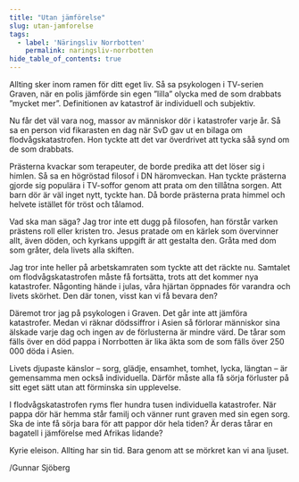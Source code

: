 ```yaml
---
title: "Utan jämförelse"
slug: utan-jamforelse
tags:
  - label: 'Näringsliv Norrbotten'
    permalink: naringsliv-norrbotten
hide_table_of_contents: true
---
```

Allting sker inom ramen för ditt eget liv. Så sa psykologen i TV-serien Graven, när en polis jämförde sin egen ”lilla” olycka med de som drabbats ”mycket mer”. Definitionen av katastrof är individuell och subjektiv.

<!--truncate-->

Nu får det väl vara nog, massor av människor dör i katastrofer varje år. Så sa en person vid fikarasten en dag när SvD gav ut en bilaga om flodvågskatastrofen. Hon tyckte att det var överdrivet att tycka såå synd om de som drabbats. 

Prästerna kvackar som terapeuter, de borde predika att det löser sig i himlen. Så sa en högröstad filosof i DN häromveckan. Han tyckte prästerna gjorde sig populära i TV-soffor genom att prata om den tillåtna sorgen. Att barn dör är väl inget nytt, tyckte han. Då borde prästerna prata himmel och helvete istället för tröst och tålamod.

Vad ska man säga? Jag tror inte ett dugg på filosofen, han förstår varken prästens roll eller kristen tro. Jesus pratade om en kärlek som övervinner allt, även döden, och kyrkans uppgift är att gestalta den. Gråta med dom som gråter, dela livets alla skiften. 

Jag tror inte heller på arbetskamraten som tyckte att det räckte nu. Samtalet om flodvågskatastrofen måste få fortsätta, trots att det kommer nya katastrofer. Någonting hände i julas, våra hjärtan öppnades för varandra och livets skörhet. Den där tonen, visst kan vi få bevara den?

Däremot tror jag på psykologen i Graven. Det går inte att jämföra katastrofer. Medan vi räknar dödssiffror i Asien så förlorar människor sina älskade varje dag och ingen av de förlusterna är mindre värd. De tårar som fälls över en död pappa i Norrbotten är lika äkta som de som fälls över 250 000 döda i Asien.

Livets djupaste känslor – sorg, glädje, ensamhet, tomhet, lycka, längtan – är gemensamma men också individuella. Därför måste alla få sörja förluster på sitt eget sätt utan att förminska sin upplevelse. 

I flodvågskatastrofen ryms fler hundra tusen individuella katastrofer. När pappa dör här hemma står familj och vänner runt graven med sin egen sorg. Ska de inte få sörja bara för att pappor dör hela tiden? Är deras tårar en bagatell i jämförelse med Afrikas lidande? 

Kyrie eleison. Allting har sin tid. Bara genom att se mörkret kan vi ana ljuset.

/Gunnar Sjöberg
